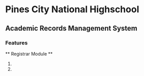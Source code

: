 # Pines City National Highschool #
## Academic Records Management System ##

### Features ###
** Registrar Module **

1. 
2.